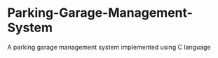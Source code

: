 # Parking-Garage-Management-System
A parking garage management system implemented using C language 
